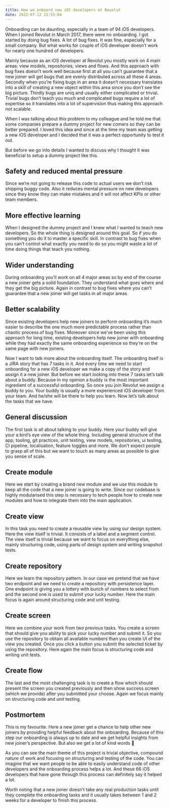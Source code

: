 ```yaml
---
title: How we onboard new iOS developers at Revolut
date: 2022-07-12 21:55:04
---
```


Onboarding can be daunting, especially in a team of 94 iOS developers. When I joined Revolut in March 2017, there were no onboarding. I got started by doing bug fixes. A lot of bug fixes. It was fine, especially for a small company. But what works for couple of iOS developer doesn’t work for nearly one hundred of developers.

Mainly because as an iOS developer at Revolut you mostly work on 4 main areas: view models, repositories, views and flows. And this approach with bug fixes doesn’t work well because first at all you can’t guarantee that a new joiner will get bugs that are evenly distributed across all these 4 areas. Secondly when you’re fixing bugs in an area it doesn’t necessary translates into a skill of creating a new object within this area since you don’t see the big picture. Thirdly bugs are uniq and usually either complicated or trivial. Trivial bugs don’t teach you much and complicated bugs require a lot of expertise so it translates into a lot of supervision thus making this approach not scalable.

When I was talking about this problem to my colleague and he told me that some companies prepare a dummy project for new comers so they can be better prepared. I loved this idea and since at the time my team was getting a new iOS developer and I decided that it was a perfect opportunity to test it out.

But before we go into details I wanted to discuss why I thought it was beneficial to setup a dummy project like this.

## Safety and reduced mental pressure

Since we’re not going to release this code to actual users we don’t risk shipping buggy code. Also it reduces mental pressure on new developers since they know they can make mistakes and it will not affect KPIs or other team members.

## More effective learning

When I designed the dummy project and I knew what I wanted to teach new developers. So the whole thing is designed around this goal. So if you do something you do it to master a specific skill. In contrast to bug fixes when you can’t control what exactly you need to do so you might waste a lot of time doing things that teach you nothing.

## Wider understanding

During onboarding you’ll work on all 4 major areas so by end of the course a new joiner gets a solid foundation. They understand what goes where and they get the big picture. Again in contrast to bug fixes where you can’t guarantee that a new joiner will get tasks in all major areas.

## Better scalability

Since existing developers help new joiners to perform onboarding it’s much easier to describe the one much more predictable process rather than chaotic process of bug fixes. Moreover since we’ve been using this approach for long time, existing developers help new joiner with onboarding while they had exactly the same onboarding experience so they’re on the same page with new joiners.

Now I want to talk more about the onboarding itself. The onboarding itself is a JIRA story that has 7 tasks in it. And every time we need to start onboarding for a new iOS developer we make a copy of the story and assign it a new joiner. But before we start looking into these 7 tasks let’s talk about a buddy. Because in my opinion a buddy is the most important ingredient of a successful onboarding. So once you join Revolut we assign a buddy to you. Your buddy is usually a more experienced iOS developer from your team. And he/she will be there to help you learn. Now let’s talk about the tasks that we have.

## General discussion

The first task is all about talking to your buddy. Here your buddy will give your a bird’s eye view of the whole thing. Including general structure of the app, tooling, git practices, unit testing, view models, repositories, ui testing, CI pipeline, localisation, feature toggles and more. We don’t expect people to grasp all of this but we want to touch as many areas as possible to give you sense of scale.

## Create module

Here we start by creating a brand new module and we use this module to keep all the code that a new joiner is going to write. Since our codebase is highly modularised this step is necessary to tech people how to create new modules and how to integrate them into the main application.

## Create view

In this task you need to create a reusable view by using our design system. Here the view itself is trivial. It consists of a label and a segment control. The view itself is trivial because we want to focus on everything else, mainly structuring code, using parts of design system and writing snapshot tests.

## Create repository

Here we learn the repository pattern. In our case we pretend that we have two endpoint and we need to create a repository with persistence layer. One endpoint is giving you a lottery with bunch of numbers to select from and the second one is used to submit your lucky number. Here the main focus is again around structuring code and unit testing.

## Create screen

Here we combine your work from two previous tasks. You create a screen that should give you ability to pick your lucky number and submit it. So you use the repository to obtain all available numbers than you create UI of the view you created. Once you click a button you submit the selected ticket by using the repository. Here again the main focus is structuring code and writing unit tests.

## Create flow

The last and the most challenging task is to create a flow which should present the screen you created previously and then show success screen (which we provide) after you submitted your choose. Again we focus mainly on structuring code and unit testing.

## Postmortem

This is my favourite. Here a new joiner get a chance to help other new joiners by providing helpful feedback about the onboarding. Because of this step our onboarding is always up to date and we get helpful insights from new joiner’s perspective. But also we get a lot of kind words 💌

As you can see the main theme of this project is trivial objective, compound nature of work and focusing on structuring and testing of the code. You can imagine that we want people to be able to easily understand code of other developers and the onboarding process helps a lot. And these 66 iOS developers that have gone through this process can definitely say it helped a lot.

Worth noting that a new joiner doesn’t take any real production tasks until they complete the onboarding tasks and it usually takes between 1 and 2 weeks for a developer to finish this process.
